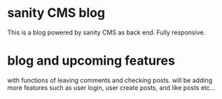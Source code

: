 # sanity CMS blog

This is a blog powered by sanity CMS as back end. Fully responsive.

# blog and upcoming features
with functions of leaving comments and checking posts. will be adding more features such as user login, user create posts, and like posts etc...
